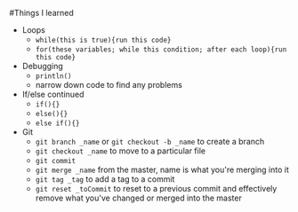 #Things I learned
- Loops
    - `while(this is true){run this code}`
    - `for(these variables; while this condition; after each loop){run this code}`
- Debugging
    - `println()`
    - narrow down code to find any problems
- If/else continued
    - `if(){}`
    - `else(){}`
    - `else if(){}`
- Git
    - `git branch _name` or `git checkout -b _name` to create a branch
    - `git checkout _name` to move to a particular file
    - `git commit`
    - `git merge _name` from the master, name is what you're merging into it
    - `git tag _tag` to add a tag to a commit
    - `git reset _toCommit` to reset to a previous commit and effectively remove what you've changed or merged into the master

